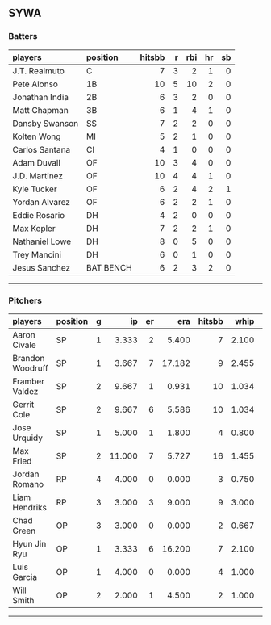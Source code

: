 ## SYWA

### Batters

 |players        |position  | hitsbb|  r| rbi| hr| sb| 
|:--------------|:---------|------:|--:|---:|--:|--:| 
|J.T. Realmuto  |C         |      7|  3|   2|  1|  0| 
|Pete Alonso    |1B        |     10|  5|  10|  2|  0| 
|Jonathan India |2B        |      6|  3|   2|  0|  0| 
|Matt Chapman   |3B        |      6|  1|   4|  1|  0| 
|Dansby Swanson |SS        |      7|  2|   2|  0|  0| 
|Kolten Wong    |MI        |      5|  2|   1|  0|  0| 
|Carlos Santana |CI        |      4|  1|   0|  0|  0| 
|Adam Duvall    |OF        |     10|  3|   4|  0|  0| 
|J.D. Martinez  |OF        |     10|  4|   4|  1|  0| 
|Kyle Tucker    |OF        |      6|  2|   4|  2|  1| 
|Yordan Alvarez |OF        |      6|  2|   2|  1|  0| 
|Eddie Rosario  |DH        |      4|  2|   0|  0|  0| 
|Max Kepler     |DH        |      7|  2|   2|  1|  0| 
|Nathaniel Lowe |DH        |      8|  0|   5|  0|  0| 
|Trey Mancini   |DH        |      6|  0|   1|  0|  0| 
|Jesus Sanchez  |BAT BENCH |      6|  2|   3|  2|  0| 

* * *

### Pitchers

 
|players          |position |  g|     ip| er|    era| hitsbb|  whip| so|  w| sv| 
|:----------------|:--------|--:|------:|--:|------:|------:|-----:|--:|--:|--:| 
|Aaron Civale     |SP       |  1|  3.333|  2|  5.400|      7| 2.100|  3|  0|  0| 
|Brandon Woodruff |SP       |  1|  3.667|  7| 17.182|      9| 2.455|  2|  0|  0| 
|Framber Valdez   |SP       |  2|  9.667|  1|  0.931|     10| 1.034|  9|  1|  0| 
|Gerrit Cole      |SP       |  2|  9.667|  6|  5.586|     10| 1.034|  9|  0|  0| 
|Jose Urquidy     |SP       |  1|  5.000|  1|  1.800|      4| 0.800|  2|  1|  0| 
|Max Fried        |SP       |  2| 11.000|  7|  5.727|     16| 1.455|  9|  0|  0| 
|Jordan Romano    |RP       |  4|  4.000|  0|  0.000|      3| 0.750|  4|  0|  4| 
|Liam Hendriks    |RP       |  3|  3.000|  3|  9.000|      9| 3.000|  7|  0|  2| 
|Chad Green       |OP       |  3|  3.000|  0|  0.000|      2| 0.667|  1|  0|  0| 
|Hyun Jin Ryu     |OP       |  1|  3.333|  6| 16.200|      7| 2.100|  4|  0|  0| 
|Luis Garcia      |OP       |  1|  4.000|  0|  0.000|      4| 1.000|  1|  0|  0| 
|Will Smith       |OP       |  2|  2.000|  1|  4.500|      2| 1.000|  2|  0|  1| 


* * *


